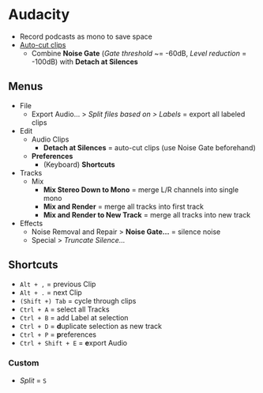 # Audacity

* Record podcasts as mono to save space
* [Auto-cut clips](https://forum.audacityteam.org/t/detach-at-silences-silence-level/49998)
  * Combine **Noise Gate** (_Gate threshold_ ~= -60dB, _Level reduction_ = -100dB) with **Detach at Silences**

## Menus

* File
  * Export Audio… > _Split files based on > Labels_ = export all labeled clips
* Edit
  * Audio Clips
    * **Detach at Silences** = auto-cut clips (use Noise Gate beforehand)
  * **Preferences**
    * (Keyboard) **Shortcuts**
* Tracks
  * Mix
    * **Mix Stereo Down to Mono** = merge L/R channels into single mono
    * **Mix and Render** = merge all tracks into first track
    * **Mix and Render to New Track** = merge all tracks into new track
* Effects
  * Noise Removal and Repair > **Noise Gate…** = silence noise
  * Special > _Truncate Silence…_

## Shortcuts

* `Alt + ,` = previous Clip
* `Alt + .` = next Clip
* `(Shift +) Tab` = cycle through clips
* `Ctrl + A` = select all Tracks
* `Ctrl + B` = add Label at selection
* `Ctrl + D` = **d**uplicate selection as new track
* `Ctrl + P` = **p**references
* `Ctrl + Shift + E` = **e**xport Audio

### Custom

* _Split_ = `S`
